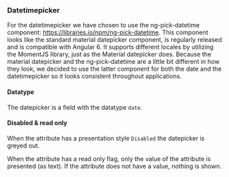 ### Datetimepicker
For the datetimepicker we have chosen to use the ng-pick-datetime component: https://libraries.io/npm/ng-pick-datetime. This component looks like the standard material datepicker component, is regularly released and is compatible with Angular 6.
It supports different locales by utilizing the MomentJS library, just as the Material datepicker does. 
Because the material datepicker and the ng-pick-datetime are a little bit different in how they look, we decided to use the latter component for both the date and the datetimepicker so it looks consistent throughout applications. 

#### Datatype
The datepicker is a field with the datatype `date`.

#### Disabled & read only
When the attribute has a presentation style `Disabled` the datepicker is greyed out.

When the attribute has a read only flag, only the value of the attribute is presented (as text). If the attribute does not have a value, nothing is shown.
